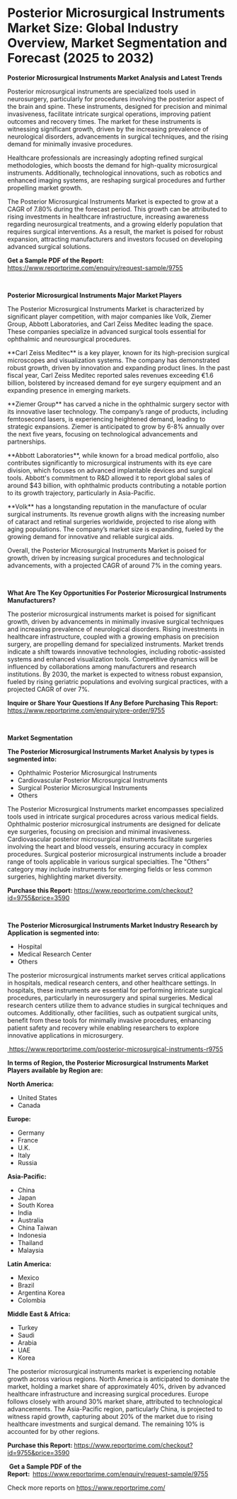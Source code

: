 <p><h1>Posterior Microsurgical Instruments Market Size: Global Industry Overview, Market Segmentation and Forecast (2025 to 2032)</h1></p><p><strong>Posterior Microsurgical Instruments Market Analysis and Latest Trends</strong></p>
<p><p>Posterior microsurgical instruments are specialized tools used in neurosurgery, particularly for procedures involving the posterior aspect of the brain and spine. These instruments, designed for precision and minimal invasiveness, facilitate intricate surgical operations, improving patient outcomes and recovery times. The market for these instruments is witnessing significant growth, driven by the increasing prevalence of neurological disorders, advancements in surgical techniques, and the rising demand for minimally invasive procedures. </p><p>Healthcare professionals are increasingly adopting refined surgical methodologies, which boosts the demand for high-quality microsurgical instruments. Additionally, technological innovations, such as robotics and enhanced imaging systems, are reshaping surgical procedures and further propelling market growth. </p><p>The Posterior Microsurgical Instruments Market is expected to grow at a CAGR of 7.80% during the forecast period. This growth can be attributed to rising investments in healthcare infrastructure, increasing awareness regarding neurosurgical treatments, and a growing elderly population that requires surgical interventions. As a result, the market is poised for robust expansion, attracting manufacturers and investors focused on developing advanced surgical solutions.</p></p>
<p><strong>Get a Sample PDF of the Report:&nbsp;</strong> <a href="https://www.reportprime.com/enquiry/request-sample/9755?utm_campaign=2719&utm_medium=2&utm_source=Github&utm_content=ia&utm_term=20032025&utm_id=posterior-microsurgical-instruments">https://www.reportprime.com/enquiry/request-sample/9755</a></p>
<p>&nbsp;</p>
<p><strong>Posterior Microsurgical Instruments Major Market Players</strong></p>
<p><p>The Posterior Microsurgical Instruments Market is characterized by significant player competition, with major companies like Volk, Ziemer Group, Abbott Laboratories, and Carl Zeiss Meditec leading the space. These companies specialize in advanced surgical tools essential for ophthalmic and neurosurgical procedures.</p><p>**Carl Zeiss Meditec** is a key player, known for its high-precision surgical microscopes and visualization systems. The company has demonstrated robust growth, driven by innovation and expanding product lines. In the past fiscal year, Carl Zeiss Meditec reported sales revenues exceeding €1.6 billion, bolstered by increased demand for eye surgery equipment and an expanding presence in emerging markets.</p><p>**Ziemer Group** has carved a niche in the ophthalmic surgery sector with its innovative laser technology. The company’s range of products, including femtosecond lasers, is experiencing heightened demand, leading to strategic expansions. Ziemer is anticipated to grow by 6-8% annually over the next five years, focusing on technological advancements and partnerships.</p><p>**Abbott Laboratories**, while known for a broad medical portfolio, also contributes significantly to microsurgical instruments with its eye care division, which focuses on advanced implantable devices and surgical tools. Abbott's commitment to R&D allowed it to report global sales of around $43 billion, with ophthalmic products contributing a notable portion to its growth trajectory, particularly in Asia-Pacific.</p><p>**Volk** has a longstanding reputation in the manufacture of ocular surgical instruments. Its revenue growth aligns with the increasing number of cataract and retinal surgeries worldwide, projected to rise along with aging populations. The company’s market size is expanding, fueled by the growing demand for innovative and reliable surgical aids.</p><p>Overall, the Posterior Microsurgical Instruments Market is poised for growth, driven by increasing surgical procedures and technological advancements, with a projected CAGR of around 7% in the coming years.</p></p>
<p>&nbsp;</p>
<p><strong>What Are The Key Opportunities For Posterior Microsurgical Instruments Manufacturers?</strong></p>
<p><p>The posterior microsurgical instruments market is poised for significant growth, driven by advancements in minimally invasive surgical techniques and increasing prevalence of neurological disorders. Rising investments in healthcare infrastructure, coupled with a growing emphasis on precision surgery, are propelling demand for specialized instruments. Market trends indicate a shift towards innovative technologies, including robotic-assisted systems and enhanced visualization tools. Competitive dynamics will be influenced by collaborations among manufacturers and research institutions. By 2030, the market is expected to witness robust expansion, fueled by rising geriatric populations and evolving surgical practices, with a projected CAGR of over 7%.</p></p>
<p><strong>Inquire or Share Your Questions If Any Before Purchasing This Report:</strong> <a href="https://www.reportprime.com/enquiry/pre-order/9755?utm_campaign=2719&utm_medium=2&utm_source=Github&utm_content=ia&utm_term=20032025&utm_id=posterior-microsurgical-instruments">https://www.reportprime.com/enquiry/pre-order/9755</a></p>
<p>&nbsp;</p>
<p><strong>Market Segmentation</strong></p>
<p><strong>The Posterior Microsurgical Instruments Market Analysis by types is segmented into:</strong></p>
<p><ul><li>Ophthalmic Posterior Microsurgical Instruments</li><li>Cardiovascular Posterior Microsurgical Instruments</li><li>Surgical Posterior Microsurgical Instruments</li><li>Others</li></ul></p>
<p><p>The Posterior Microsurgical Instruments market encompasses specialized tools used in intricate surgical procedures across various medical fields. Ophthalmic posterior microsurgical instruments are designed for delicate eye surgeries, focusing on precision and minimal invasiveness. Cardiovascular posterior microsurgical instruments facilitate surgeries involving the heart and blood vessels, ensuring accuracy in complex procedures. Surgical posterior microsurgical instruments include a broader range of tools applicable in various surgical specialties. The "Others" category may include instruments for emerging fields or less common surgeries, highlighting market diversity.</p></p>
<p><strong>Purchase this Report:&nbsp;</strong><a href="https://www.reportprime.com/checkout?id=9755&price=3590&utm_campaign=2719&utm_medium=2&utm_source=Github&utm_content=ia&utm_term=20032025&utm_id=posterior-microsurgical-instruments">https://www.reportprime.com/checkout?id=9755&price=3590</a></p>
<p>&nbsp;</p>
<p><strong>The Posterior Microsurgical Instruments Market Industry Research by Application is segmented into:</strong></p>
<p><ul><li>Hospital</li><li>Medical Research Center</li><li>Others</li></ul></p>
<p><p>The posterior microsurgical instruments market serves critical applications in hospitals, medical research centers, and other healthcare settings. In hospitals, these instruments are essential for performing intricate surgical procedures, particularly in neurosurgery and spinal surgeries. Medical research centers utilize them to advance studies in surgical techniques and outcomes. Additionally, other facilities, such as outpatient surgical units, benefit from these tools for minimally invasive procedures, enhancing patient safety and recovery while enabling researchers to explore innovative applications in microsurgery.</p></p>
<p><a href="https://www.reportprime.com/posterior-microsurgical-instruments-r9755?utm_campaign=2719&utm_medium=2&utm_source=Github&utm_content=ia&utm_term=20032025&utm_id=posterior-microsurgical-instruments">&nbsp;https://www.reportprime.com/posterior-microsurgical-instruments-r9755</a></p>
<p><strong>In terms of Region, the Posterior Microsurgical Instruments Market Players available by Region are:</strong></p>
<p>
    <p> <strong> North America: </strong>
        <ul>
            <li>United States</li>
            <li>Canada</li>
        </ul>
        </p> 
    <p> <strong> Europe: </strong>
        <ul>
            <li>Germany</li>
            <li>France</li>
            <li>U.K.</li>
            <li>Italy</li>
            <li>Russia</li>
        </ul>
        </p> 
    <p> <strong> Asia-Pacific: </strong>
        <ul>
            <li>China</li>
            <li>Japan</li>
            <li>South Korea</li>
            <li>India</li>
            <li>Australia</li>
            <li>China Taiwan</li>
            <li>Indonesia</li>
            <li>Thailand</li>
            <li>Malaysia</li>
        </ul>
        </p> 
    <p> <strong> Latin America: </strong>
        <ul>
            <li>Mexico</li>
            <li>Brazil</li>
            <li>Argentina Korea</li>
            <li>Colombia</li>
        </ul>
        </p> 
    <p> <strong> Middle East & Africa: </strong>
        <ul>
            <li>Turkey</li>
            <li>Saudi</li>
            <li>Arabia</li>
            <li>UAE</li>
            <li>Korea</li>
        </ul>
    </p>
    </p>
<p><p>The posterior microsurgical instruments market is experiencing notable growth across various regions. North America is anticipated to dominate the market, holding a market share of approximately 40%, driven by advanced healthcare infrastructure and increasing surgical procedures. Europe follows closely with around 30% market share, attributed to technological advancements. The Asia-Pacific region, particularly China, is projected to witness rapid growth, capturing about 20% of the market due to rising healthcare investments and surgical demand. The remaining 10% is accounted for by other regions.</p></p>
<p><strong>Purchase this Report: </strong><a href="https://www.reportprime.com/checkout?id=9755&price=3590&utm_campaign=2719&utm_medium=2&utm_source=Github&utm_content=ia&utm_term=20032025&utm_id=posterior-microsurgical-instruments">https://www.reportprime.com/checkout?id=9755&price=3590</a></p>
<p>&nbsp;<strong>Get a Sample PDF of the Report:&nbsp;&nbsp;</strong><a href="https://www.reportprime.com/enquiry/request-sample/9755?utm_campaign=2719&utm_medium=2&utm_source=Github&utm_content=ia&utm_term=20032025&utm_id=posterior-microsurgical-instruments">https://www.reportprime.com/enquiry/request-sample/9755</a></p>
<p><strong></strong></p>
<p>Check more reports on <a href="https://www.reportprime.com/?utm_campaign=2719&utm_medium=2&utm_source=Github&utm_content=ia&utm_term=20032025&utm_id=posterior-microsurgical-instruments">https://www.reportprime.com/</a></p>